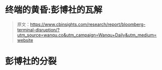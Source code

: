 # 终端的黄昏:彭博社的瓦解

> 原文：<https://www.cbinsights.com/research/report/bloomberg-terminal-disruption/?utm_source=wanqu.co&utm_campaign=Wanqu+Daily&utm_medium=website>





# 彭博社的分裂



